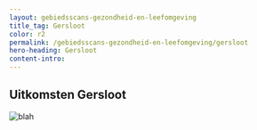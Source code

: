 ```yaml
---
layout: gebiedsscans-gezondheid-en-leefomgeving
title_tag: Gersloot
color: r2
permalink: /gebiedsscans-gezondheid-en-leefomgeving/gersloot
hero-heading: Gersloot
content-intro:
---
```

## Uitkomsten Gersloot

![blah](/uploads/Grafieken_Gebiedsscans_Dorpen-05.png)
